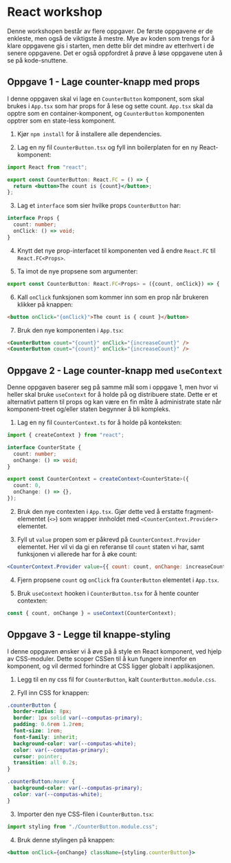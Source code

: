 # React workshop

Denne workshopen består av flere oppgaver. De første oppgavene er de enkleste, men også de viktigste å mestre. Mye av koden som trengs for å klare oppgavene gis i starten, men dette blir det mindre av etterhvert i de senere oppgavene. Det er også oppfordret å prøve å løse oppgavene uten å se på kode-snuttene.

## Oppgave 1 - Lage counter-knapp med props

I denne oppgaven skal vi lage en `CounterButton` komponent, som skal brukes i `App.tsx` som har props for å lese og sette count. `App.tsx` skal da opptre som en container-komponent, og `CounterButton` komponenten opptrer som en state-less komponent.

1. Kjør `npm install` for å installere alle dependencies.

2. Lag en ny fil `CounterButton.tsx` og fyll inn boilerplaten for en ny React-komponent:

```jsx
import React from "react";

export const CounterButton: React.FC = () => {
  return <button>The count is {count}</button>;
};
```

3. Lag et `interface` som sier hvilke props `CounterButton` har:

```ts
interface Props {
  count: number;
  onClick: () => void;
}
```

4. Knytt det nye prop-interfacet til komponenten ved å endre `React.FC` til `React.FC<Props>`.

5. Ta imot de nye propsene som argumenter:

```jsx
export const CounterButton: React.FC<Props> = ({count, onClick}) => {
```

6. Kall `onClick` funksjonen som kommer inn som en prop når brukeren klikker på knappen:

```html
<button onClick="{onClick}">The count is { count }</button>
```

7. Bruk den nye komponenten i `App.tsx`:

```html
<CounterButton count="{count}" onClick="{increaseCount}" />
<CounterButton count="{count}" onClick="{increaseCount}" />
```

## Oppgave 2 - Lage counter-knapp med `useContext`

Denne oppgaven baserer seg på samme mål som i oppgave 1, men hvor vi heller skal bruke `useContext` for å holde på og distribuere state. Dette er et alternativt pattern til props og kan være en fin måte å administrate state når komponent-treet og/eller staten begynner å bli kompleks.

1. Lag en ny fil `CounterContext.ts` for å holde på konteksten:

```ts
import { createContext } from "react";

interface CounterState {
  count: number;
  onChange: () => void;
}

export const CounterContext = createContext<CounterState>({
  count: 0,
  onChange: () => {},
});
```

2. Bruk den nye contexten i `App.tsx`. Gjør dette ved å erstatte fragment-elementet (`<>`) som wrapper innholdet med `<CounterContext.Provider>` elementet.

3. Fyll ut `value` propen som er påkrevd på `CounterContext.Provider` elementet. Her vil vi da gi en referanse til `count` staten vi har, samt funksjonen vi allerede har for å øke count:

```jsx
<CounterContext.Provider value={{ count: count, onChange: increaseCount }}>
```

4. Fjern propsene `count` og `onClick` fra `CounterButton` elementet i `App.tsx`.

5. Bruk `useContext` hooken i `CounterButton.tsx` for å hente counter contexten:

```ts
const { count, onChange } = useContext(CounterContext);
```

## Oppgave 3 - Legge til knappe-styling

I denne oppgaven ønsker vi å øve på å style en React komponent, ved hjelp av CSS-moduler. Dette scoper CSSen til å kun fungere innenfor en komponent, og vil dermed forhindre at CSS ligger globalt i applikasjonen.

1. Legg til en ny css fil for `CounterButton`, kalt `CounterButton.module.css`.

2. Fyll inn CSS for knappen:

```css
.counterButton {
  border-radius: 8px;
  border: 1px solid var(--computas-primary);
  padding: 0.6rem 1.2rem;
  font-size: 1rem;
  font-family: inherit;
  background-color: var(--computas-white);
  color: var(--computas-primary);
  cursor: pointer;
  transition: all 0.2s;
}

.counterButton:hover {
  background-color: var(--computas-primary);
  color: var(--computas-white);
}
```

3. Importer den nye CSS-filen i `CounterButton.tsx`:

```ts
import styling from "./CounterButton.module.css";
```

4. Bruk denne stylingen på knappen:

```jsx
<button onClick={onChange} className={styling.counterButton}>
```
